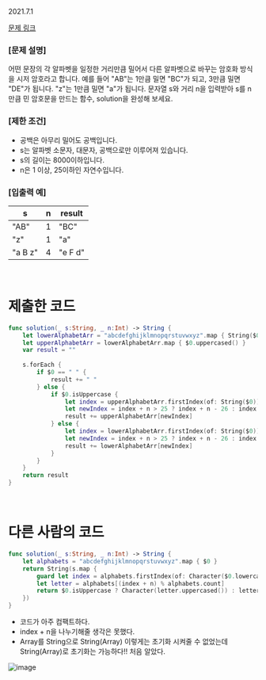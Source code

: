2021.7.1

[문제 링크](https://programmers.co.kr/learn/courses/30/lessons/12926)

### [문제 설명]

어떤 문장의 각 알파벳을 일정한 거리만큼 밀어서 다른 알파벳으로 바꾸는 암호화 방식을 시저 암호라고 합니다. 예를 들어 "AB"는 1만큼 밀면 "BC"가 되고, 3만큼 밀면 "DE"가 됩니다. "z"는 1만큼 밀면 "a"가 됩니다. 문자열 s와 거리 n을 입력받아 s를 n만큼 민 암호문을 만드는 함수, solution을 완성해 보세요.

### [제한 조건]
- 공백은 아무리 밀어도 공백입니다.
- s는 알파벳 소문자, 대문자, 공백으로만 이루어져 있습니다.
- s의 길이는 8000이하입니다.
- n은 1 이상, 25이하인 자연수입니다.

### [입출력 예]
|s	|n	|result|
|---|---|---|
|"AB"	|1|	"BC"|
|"z"|	1	|"a"|
|"a B z"|	4	|"e F d"|

<br>

# 제출한 코드 
```swift
func solution(_ s:String, _ n:Int) -> String {
    let lowerAlphabetArr = "abcdefghijklmnopqrstuvwxyz".map { String($0) }
    let upperAlphabetArr = lowerAlphabetArr.map { $0.uppercased() }
    var result = ""
    
    s.forEach {
        if $0 == " " {
            result += " "
        } else {
            if $0.isUppercase {
                let index = upperAlphabetArr.firstIndex(of: String($0))!
                let newIndex = index + n > 25 ? index + n - 26 : index + n
                result += upperAlphabetArr[newIndex]
            } else {
                let index = lowerAlphabetArr.firstIndex(of: String($0))!
                let newIndex = index + n > 25 ? index + n - 26 : index + n
                result += lowerAlphabetArr[newIndex]
            }
        }
    }
    return result
}
```

<br>

# 다른 사람의 코드
```swift
func solution(_ s:String, _ n:Int) -> String {
    let alphabets = "abcdefghijklmnopqrstuvwxyz".map { $0 }
    return String(s.map {
        guard let index = alphabets.firstIndex(of: Character($0.lowercased())) else { return $0 }
        let letter = alphabets[(index + n) % alphabets.count]
        return $0.isUppercase ? Character(letter.uppercased()) : letter
    })
}
```

- 코드가 아주 컴팩트하다. 
- index + n을 나누기해줄 생각은 못했다.
- Array를 String으로 String(Array<String>) 이렇게는 초기화 시켜줄 수 없었는데 String(Array<Character>)로 초기화는 가능하다!! 처음 알았다.

![image](https://user-images.githubusercontent.com/73867548/124155727-c26ee680-dad1-11eb-8b7f-75057d261512.jpeg)
